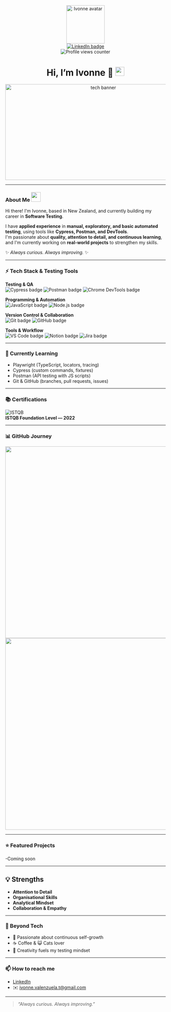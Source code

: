 <div id="header" align="center">
  <!-- Avatar GIF -->
  <img src="https://media2.giphy.com/media/v1.Y2lkPTc5MGI3NjExNnA2cWQxbWNvNDhrcGpzZTVnb3Q0MTM3d3B6b29oMjUwZmhsZHNwOCZlcD12MV9pbnRlcm5hbF9naWZfYnlfaWQmY3Q9Zw/ynpaPIgxwQJumt3fjJ/giphy.gif" width="120" alt="Ivonne avatar" />
  
  <div id="badges">
    <a href="https://www.linkedin.com/in/ivonnevalenzuela/" title="LinkedIn">
      <img src="https://img.shields.io/badge/LinkedIn-%230A66C2?style=for-the-badge&logo=linkedin&logoColor=white" alt="LinkedIn badge"/>
    </a>
  </div>

  <img src="https://komarev.com/ghpvc/?username=Ivonne-t&color=ff7eb6" alt="Profile views counter"/>

  <h1>
    Hi, I’m Ivonne 🦋
    <img src="https://media.giphy.com/media/hvRJCLFzcasrR4ia7z/giphy.gif" width="28" alt="waving hand"/>
  </h1>
</div>

<div align="center">
  <!-- Banner GIF -->
  <img src="https://media0.giphy.com/media/v1.Y2lkPTc5MGI3NjExd3h6ZnB6Mml3YzNmdGk2ZGhncG9jM2p6N3dyYzhmNGt1ZTU3YjI5bSZlcD12MV9pbnRlcm5hbF9naWZfYnlfaWQmY3Q9Zw/k0ijJhqrUP4T2EvmJ1/giphy.gif" width="600" height="300" alt="tech banner"/>
</div>

---

### About Me <img src="https://media.giphy.com/media/WUlplcMpOCEmTGBtBW/giphy.gif" width="30">
Hi there! I'm Ivonne, based in New Zealand, and currently building my career in **Software Testing**.  

I have **applied experience** in **manual, exploratory, and basic automated testing**, using tools like **Cypress, Postman, and DevTools**.  
I'm passionate about **quality, attention to detail, and continuous learning**, and I'm currently working on **real-world projects** to strengthen my skills.

✨ *Always curious. Always improving.* ✨

---

### ⚡ Tech Stack & Testing Tools
<div align="left">

**Testing & QA**  
<img src="https://img.shields.io/badge/-Cypress-17202C?style=for-the-badge&logo=cypress&logoColor=white" alt="Cypress badge"/>
<img src="https://img.shields.io/badge/-Postman-FF6C37?style=for-the-badge&logo=postman&logoColor=white" alt="Postman badge"/>
<img src="https://img.shields.io/badge/-Chrome_DevTools-4285F4?style=for-the-badge&logo=google-chrome&logoColor=white" alt="Chrome DevTools badge"/>

**Programming & Automation**  
<img src="https://img.shields.io/badge/-JavaScript-F7DF1E?style=for-the-badge&logo=javascript&logoColor=000" alt="JavaScript badge"/>
<img src="https://img.shields.io/badge/-Node.js-339933?style=for-the-badge&logo=node.js&logoColor=white" alt="Node.js badge"/>

**Version Control & Collaboration**  
<img src="https://img.shields.io/badge/-Git-F05032?style=for-the-badge&logo=git&logoColor=white" alt="Git badge"/>
<img src="https://img.shields.io/badge/-GitHub-181717?style=for-the-badge&logo=github&logoColor=white" alt="GitHub badge"/>

**Tools & Workflow**  
<img src="https://img.shields.io/badge/-VS_Code-007ACC?style=for-the-badge&logo=visual-studio-code&logoColor=white" alt="VS Code badge"/>
<img src="https://img.shields.io/badge/-Notion-000000?style=for-the-badge&logo=notion&logoColor=white" alt="Notion badge"/>
<img src="https://img.shields.io/badge/-Jira-0052CC?style=for-the-badge&logo=jira&logoColor=white" alt="Jira badge"/>

</div>

---

### 🌱 Currently Learning
- Playwright (TypeScript, locators, tracing)  
- Cypress (custom commands, fixtures)  
- Postman (API testing with JS scripts)  
- Git & GitHub (branches, pull requests, issues)  

---

### 📚 Certifications
![ISTQB](https://img.shields.io/badge/ISTQB-Foundation_Level-blue?style=for-the-badge&logo=google-scholar&logoColor=white)  
**ISTQB Foundation Level — 2022**

---

### 📊 GitHub Journey

<div align="center">  
  <img src="http://github-readme-streak-stats.herokuapp.com?user=IvonneValenzuela&theme=rose_pine&background=000000" width="600"/>
</div>
<div align="center">
  <img src="https://github-readme-stats.vercel.app/api/top-langs/?username=IvonneValenzuela&layout=compact&theme=rose_pine" width="600"/>
</div>

---

### ⭐ Featured Projects
-Coming soon

---

## 💡 Strengths  
- **Attention to Detail**   
- **Organisational Skills**   
- **Analytical Mindset**  
- **Collaboration & Empathy**   

---

### 🌸 Beyond Tech
- 📖 Passionate about continuous self-growth  
- ☕ Coffee & 😺 Cats lover  
- 🎨 Creativity fuels my testing mindset  

---

### 📫 How to reach me
- [LinkedIn](https://www.linkedin.com/in/ivonnevalenzuela/)  
- ✉️ ivonne.valenzuela.t@gmail.com  

---

> *“Always curious. Always improving.”* 

